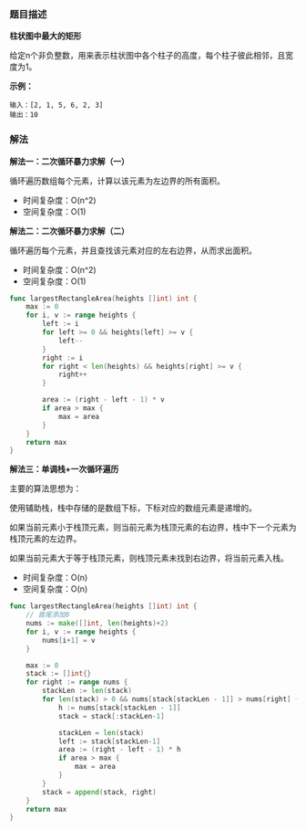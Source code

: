 ### 题目描述

**柱状图中最大的矩形**

给定n个非负整数，用来表示柱状图中各个柱子的高度，每个柱子彼此相邻，且宽度为1。

**示例：**

```shell
输入：[2, 1, 5, 6, 2, 3]
输出：10
```

### 解法

**解法一：二次循环暴力求解（一）**

循环遍历数组每个元素，计算以该元素为左边界的所有面积。

- 时间复杂度：O(n^2)
- 空间复杂度：O(1)

**解法二：二次循环暴力求解（二）**

循环遍历每个元素，并且查找该元素对应的左右边界，从而求出面积。

- 时间复杂度：O(n^2)
- 空间复杂度：O(1)

```go
func largestRectangleArea(heights []int) int {
	max := 0
	for i, v := range heights {
		left := i
		for left >= 0 && heights[left] >= v {
			left--
		}
		right := i
		for right < len(heights) && heights[right] >= v {
			right++
		}

		area := (right - left - 1) * v
		if area > max {
			max = area
		}
	}
	return max
}
```

**解法三：单调栈+一次循环遍历**

主要的算法思想为：

使用辅助栈，栈中存储的是数组下标，下标对应的数组元素是递增的。

如果当前元素小于栈顶元素，则当前元素为栈顶元素的右边界，栈中下一个元素为栈顶元素的左边界。

如果当前元素大于等于栈顶元素，则栈顶元素未找到右边界，将当前元素入栈。

- 时间复杂度：O(n)
- 空间复杂度：O(n)

```go
func largestRectangleArea(heights []int) int {
	// 首尾添加0
	nums := make([]int, len(heights)+2)
	for i, v := range heights {
		nums[i+1] = v
	}

	max := 0
	stack := []int{}
	for right := range nums {
        stackLen := len(stack)
		for len(stack) > 0 && nums[stack[stackLen - 1]] > nums[right] {
			h := nums[stack[stackLen - 1]]
			stack = stack[:stackLen-1]

            stackLen = len(stack)
			left := stack[stackLen-1]
			area := (right - left - 1) * h
			if area > max {
				max = area
			}
		}
		stack = append(stack, right)
	}
	return max
}
```
